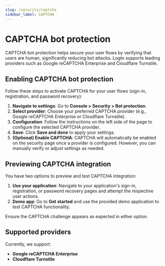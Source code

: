 ```yaml
---
slug: /security/captcha
sidebar_label: CAPTCHA
---
```


# CAPTCHA bot protection

CAPTCHA bot protection helps secure your user flows by verifying that users are human, significantly reducing bot attacks. Logto supports leading providers such as Google reCAPTCHA Enterprise and Cloudflare Turnstile.

## Enabling CAPTCHA bot protection

Follow these steps to activate CAPTCHA for your user flows (sign-in, registration, and password recovery):

1. **Navigate to settings**: Go to **Console > Security > Bot protection**.
2. **Select provider**: Choose your preferred CAPTCHA provider (e.g., Google reCAPTCHA Enterprise or Cloudflare Turnstile).
3. **Configuration**: Follow the instructions on the left side of the page to configure the selected CAPTCHA provider.
4. **Save**: Click **Save and done** to apply your settings.
5. **(Optional) Enable CAPTCHA**: CAPTCHA will automatically be enabled on the security page once a provider is configured. However, you can manually verify or adjust settings as needed.

## Previewing CAPTCHA integration

You have two options to preview and test CAPTCHA integration:

1. **Use your application**: Navigate to your application's sign-in, registration, or password recovery pages and attempt the respective user actions.
2. **Demo app**: Go to **Get started** and use the provided demo application to test CAPTCHA functionality.

Ensure the CAPTCHA challenge appears as expected in either option.

## Supported providers

Currently, we support:

- **Google reCAPTCHA Enterprise**
- **Cloudflare Turnstile**
